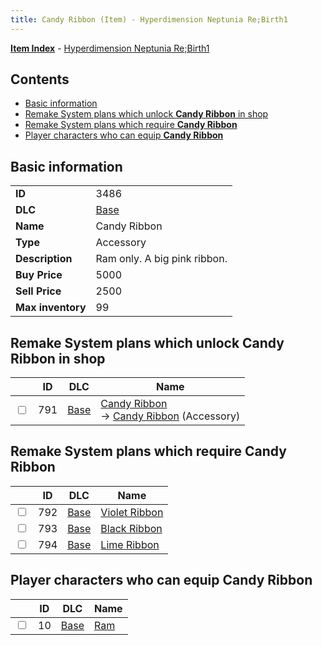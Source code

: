 ```yaml
---
title: Candy Ribbon (Item) - Hyperdimension Neptunia Re;Birth1
---
```


[**Item Index**](/neptunia/rb1/item/index.html) - [Hyperdimension Neptunia Re;Birth1](/neptunia/rb1)

## Contents

- [Basic information](#basic-information)
- [Remake System plans which unlock **Candy Ribbon** in shop](#remake-system-plans-which-unlock-candy-ribbon-in-shop)
- [Remake System plans which require **Candy Ribbon**](#remake-system-plans-which-require-candy-ribbon)
- [Player characters who can equip **Candy Ribbon**](#player-characters-who-can-equip-candy-ribbon)
## Basic information

|   |   |
| -- | -- |
| **ID** | 3486 |
| **DLC** | [Base](/neptunia/rb1/dlc/1-base.html) |
| **Name** | Candy Ribbon |
| **Type** | Accessory |
| **Description** | Ram only. A big pink ribbon. |
| **Buy Price** | 5000 |
| **Sell Price** | 2500 |
| **Max inventory** | 99 |


## Remake System plans which unlock **Candy Ribbon** in shop

|    | ID | DLC | Name |
| -- | -- | --- | ---- |
| <input type="checkbox" id="rb1-remake-1-791" class="trackbox" /> | 791 | [Base](/neptunia/rb1/dlc/1-base.html) | [Candy Ribbon](/neptunia/rb1/remake/1-791-candy-ribbon.html)<br /> → [Candy Ribbon](/neptunia/rb1/item/1-3486-candy-ribbon.html) (Accessory) |


## Remake System plans which require **Candy Ribbon**

|    | ID | DLC | Name |
| -- | -- | --- | ---- |
| <input type="checkbox" id="rb1-quest-1-792" class="trackbox" /> | 792 | [Base](/neptunia/rb1/dlc/1-base.html) | [Violet Ribbon](/neptunia/rb1/quest/1-792-violet-ribbon.html) |
| <input type="checkbox" id="rb1-quest-1-793" class="trackbox" /> | 793 | [Base](/neptunia/rb1/dlc/1-base.html) | [Black Ribbon](/neptunia/rb1/quest/1-793-black-ribbon.html) |
| <input type="checkbox" id="rb1-quest-1-794" class="trackbox" /> | 794 | [Base](/neptunia/rb1/dlc/1-base.html) | [Lime Ribbon](/neptunia/rb1/quest/1-794-lime-ribbon.html) |


## Player characters who can equip **Candy Ribbon**

|    | ID | DLC | Name |
| -- | -- | --- | ---- |
| <input type="checkbox" id="rb1-player-1-10" class="trackbox" /> | 10 | [Base](/neptunia/rb1/dlc/1-base.html) | [Ram](/neptunia/rb1/player/1-10-ram.html) |
